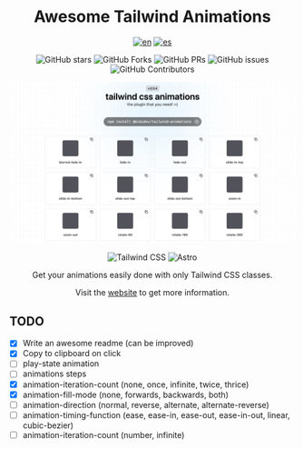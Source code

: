 <div align="center">

# Awesome Tailwind Animations

[![en](https://img.shields.io/badge/lang-en-red.svg)](./README.md)
[![es](https://img.shields.io/badge/lang-es-yellow.svg)](./README.es.md)

![GitHub stars](https://img.shields.io/github/stars/midudev/tailwind-animations)
![GitHub Forks](https://img.shields.io/github/forks/midudev/tailwind-animations)
![GitHub PRs](https://img.shields.io/github/issues-pr/midudev/tailwind-animations)
![GitHub issues](https://img.shields.io/github/issues/midudev/tailwind-animations)
![GitHub Contributors](https://img.shields.io/github/contributors/midudev/tailwind-animations)

![web](./lib/imgs/web.jpg)

![Tailwind
CSS](https://img.shields.io/badge/Tailwind%20CSS-3.4.1-blue?style=for-the-badge&logo=tailwind-css)
![Astro](https://img.shields.io/badge/Astro-4.3.3-orange?style=for-the-badge&logo=astro)


Get your animations easily done with only Tailwind CSS classes.

Visit the [website](https://github.com/midudev/tailwind-animations) to get more information.

</div>

## TODO

- [X] Write an awesome readme (can be improved)
- [X] Copy to clipboard on click
- [ ] play-state animation
- [ ] animations steps
- [X] animation-iteration-count (none, once, infinite, twice, thrice)
- [X] animation-fill-mode (none, forwards, backwards, both)
- [ ] animation-direction (normal, reverse, alternate, alternate-reverse)
- [ ] animation-timing-function (ease, ease-in, ease-out, ease-in-out, linear, cubic-bezier)
- [ ] animation-iteration-count (number, infinite)
